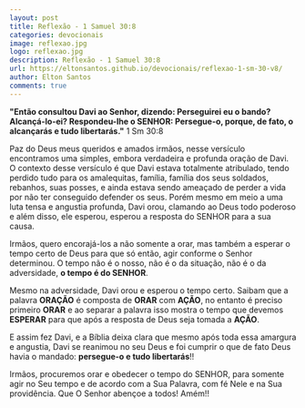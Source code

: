```yaml
---
layout: post
title: Reflexão - 1 Samuel 30:8
categories: devocionais
image: reflexao.jpg
logo: reflexao.jpg
description: Reflexão - 1 Samuel 30:8
url: https://eltonsantos.github.io/devocionais/reflexao-1-sm-30-v8/
author: Elton Santos
comments: true
---
```


**"Então consultou Davi ao Senhor, dizendo: Perseguirei eu o bando? Alcançá-lo-ei? Respondeu-lhe o SENHOR: Persegue-o, porque, de fato, o alcançarás e tudo libertarás."**
  1 Sm 30:8

Paz do Deus meus queridos e amados irmãos, nesse versículo encontramos uma simples, embora verdadeira e profunda oração de Davi. O contexto desse versículo é que Davi estava totalmente atribulado, tendo perdido tudo para os amalequitas, família, família dos seus soldados, rebanhos, suas posses, e ainda estava sendo ameaçado de perder a vida por não ter conseguido defender os seus. Porém mesmo em meio a uma luta tensa e angustia profunda, Davi orou, clamando ao Deus todo poderoso e além disso, ele esperou, esperou a resposta do SENHOR para a sua causa.

Irmãos, quero encorajá-los a não somente a orar, mas também a esperar o tempo certo de Deus para que só então, agir conforme o Senhor determinou. O tempo não é o nosso, não é o da situação, não é o da adversidade, **o tempo é do SENHOR**.

Mesmo na adversidade, Davi orou e esperou o tempo certo. Saibam que a palavra **ORAÇÃO** é composta de  **ORAR** com **AÇÃO**, no entanto é preciso primeiro **ORAR** e ao separar a palavra isso mostra o tempo que devemos **ESPERAR** para que após a resposta de Deus seja tomada a **AÇÃO**.

E assim fez Davi, e a Bíblia deixa clara que mesmo após toda essa amargura e angustia, Davi se reanimou no seu Deus e foi cumprir o que de fato Deus havia o mandado: **persegue-o e tudo libertarás**!!

Irmãos, procuremos orar e obedecer o tempo do SENHOR, para somente agir no Seu tempo e de acordo com a Sua Palavra, com fé Nele e na Sua providência. Que O Senhor abençoe a todos! Amém!!